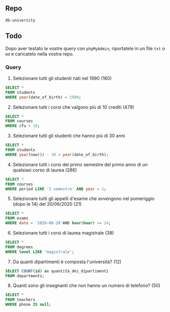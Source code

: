 ## Repo
`db-university`

## Todo
Dopo aver testato le vostre query con `phpMyAdmin`, riportatele in un file `txt` o `md` e caricatelo nella vostra repo.

### Query
1. Selezionare tutti gli studenti nati nel 1990 (160)
```sql
SELECT *
FROM students
WHERE year(date_of_birth) = 1990;
```

2. Selezionare tutti i corsi che valgono più di 10 crediti (479)
```sql
SELECT *
FROM courses
WHERE cfu > 10;
```

3. Selezionare tutti gli studenti che hanno più di 30 anni
```sql
SELECT *
FROM students
WHERE year(now()) - 30 > year(date_of_birth);
```

4. Selezionare tutti i corsi del primo semestre del primo anno di un qualsiasi corso di laurea (286)
```sql
SELECT *
FROM courses
WHERE period LIKE 'I semestre' AND year = 1;
```

5. Selezionare tutti gli appelli d'esame che avvengono nel pomeriggio (dopo le 14) del 20/06/2020 (21)
```sql
SELECT *
FROM exams
WHERE date = '2020-06-20'AND hour(hour) >= 14;
```

6. Selezionare tutti i corsi di laurea magistrale (38)
```sql
SELECT *
FROM degrees
WHERE level LIKE 'magistrale';
```

7. Da quanti dipartimenti è composta l'università? (12)
```sql
SELECT COUNT(id) as quantità_dei_dipartimenti
FROM departments;
```

8. Quanti sono gli insegnanti che non hanno un numero di telefono? (50)
```sql
SELECT *
FROM teachers
WHERE phone IS null;
```
